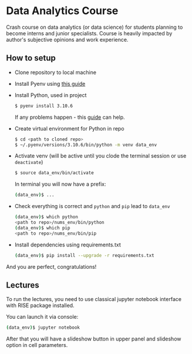 # Data Analytics Course
Crash course on data analytics (or data science) for students planning to become interns and junior specialists. Course is heavily impacted by author's subjective opinions and work experience.


## How to setup
- Clone repository to local machine
- Install Pyenv using [this guide](https://github.com/pyenv/pyenv#installation)
- Install Python, used in project
  ```bash
  $ pyenv install 3.10.6
  ```
  If any problems happen - this [guide](https://github.com/pyenv/pyenv/wiki/Common-build-problems) can help.
- Create virtual environment for Python in repo
  ```bash
  $ cd <path to cloned repo>
  $ ~/.pyenv/versions/3.10.6/bin/python -m venv data_env
  ```
- Activate venv (will be active until you clode the terminal session or use `deactivate`)
  ```bash
  $ source data_env/bin/activate
  ```  
  In terminal you will now have a prefix:
  ```bash
  (data_env)$ ...
  ```

- Check everything is correct and `python` and `pip` lead to `data_env`
    ```bash
    (data_env)$ which python
    <path to repo>/nums_env/bin/python
    (data_env)$ which pip
    <path to repo>/nums_env/bin/pip
    ```
- Install dependencies using requirements.txt
  ```bash
  (data_env)$ pip install --upgrade -r requirements.txt
  ```
And you are perfect, congratulations!

## Lectures
To run the lectures, you need to use classical jupyter notebook interface with RISE package installed.

You can launch it via console:
```bash
(data_env)$ jupyter notebook
```
After that you will have a slideshow button in upper panel and slideshow option in cell parameters.
